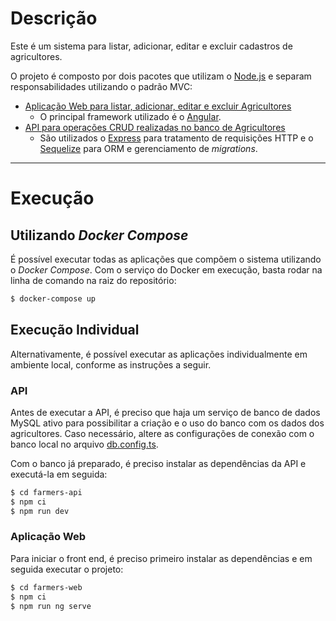 # Descrição

Este é um sistema para listar, adicionar, editar e excluir cadastros de agricultores.

O projeto é composto por dois pacotes que utilizam o [Node.js](https://nodejs.org/) e separam responsabilidades utilizando o padrão MVC:

- [Aplicação Web para listar, adicionar, editar e excluir Agricultores](./farmers-web/)
  - O principal framework utilizado é o [Angular](https://angular.io/).
- [API para operações CRUD realizadas no banco de Agricultores](./farmers-api/)
  - São utilizados o [Express](https://expressjs.com/) para tratamento de requisições HTTP e o [Sequelize](https://sequelize.org/) para ORM e gerenciamento de _migrations_.

---

# Execução

## Utilizando _Docker Compose_

É possível executar todas as aplicações que compõem o sistema utilizando o _Docker Compose_. Com o serviço do Docker em execução, basta rodar na linha de comando na raiz do repositório:

```sh
$ docker-compose up
```

## Execução Individual

Alternativamente, é possível executar as aplicações individualmente em ambiente local, conforme as instruções a seguir.

### API

Antes de executar a API, é preciso que haja um serviço de banco de dados MySQL ativo para possibilitar a criação e o uso do banco com os dados dos agricultores. Caso necessário, altere as configurações de conexão com o banco local no arquivo [db.config.ts](/farmers-api/config/db.config.ts).

Com o banco já preparado, é preciso instalar as dependências da API e executá-la em seguida:

```sh
$ cd farmers-api
$ npm ci
$ npm run dev
```

### Aplicação Web

Para iniciar o front end, é preciso primeiro instalar as dependências e em seguida executar o projeto:

```sh
$ cd farmers-web
$ npm ci
$ npm run ng serve
```
